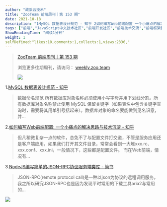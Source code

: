 ```yaml
---
author: "政采云技术"
title: "ZooTeam 前端周刊｜第 153 期"
date: 2021-10-18
description: "1MySQL 数据表设计规范 - 知乎 2如何编写Web前端配置 一个小痛点的解决思路与技术沉淀 - 知乎 3NodeJS编写简单的JSON-RPC协议服务端类库 - 简书"
tags: ["前端","JavaScript中文技术社区","前端开发社区","前端技术交流","前端框架教程","JavaScript 学习资源","CSS 技巧与最佳实践","HTML5 最新动态","前端工程师职业发展","开源前端项目","前端技术趋势"]
ShowReadingTime: "阅读1分钟"
weight: 1
selfDefined:"likes:10,comments:1,collects:1,views:2336,"
---
```

> [ZooTeam 前端周刊｜第 153 期](https://link.juejin.cn?target=https%3A%2F%2Fweekly.zoo.team%2Fdetail%2F152 "https://weekly.zoo.team/detail/152")
> 
> 浏览更多往期周刊，请访问： [weekly.zoo.team](https://link.juejin.cn?target=https%3A%2F%2Fweekly.zoo.team "https://weekly.zoo.team")
> 
> ![](https://t11.baidu.com/it/u=1683902884,1968350863&fm=58)

1.[MySQL 数据表设计规范 - 知乎](https://link.juejin.cn?target=https%3A%2F%2Fzhuanlan.zhihu.com%2Fp%2F110543466 "https://zhuanlan.zhihu.com/p/110543466")

> 数据命名规范 所有数据库对象名称必须使用小写字母并用下划线分割。所有数据库对象名称禁止使用 MySQL 保留关键字（如果表名中包含关键字查询时，需要将其用单引号括起来）。数据库对象的命名要能做到见名识意，并…

2.[如何编写Web前端配置: 一个小痛点的解决思路与技术沉淀 - 知乎](https://link.juejin.cn?target=https%3A%2F%2Fzhuanlan.zhihu.com%2Fp%2F28478088 "https://zhuanlan.zhihu.com/p/28478088")

> 但凡稍微复杂一点的软件，总免不了与配置文件打交道，不管是服务应用还是客户端应用，如果我们打开其文件目录，常常会看到一大堆xxx.rc、xxx.conf、xxx.ini，一般情况下，这些都是配置文件。 而在Web前端，情况有…

3.[NodeJS编写简单的JSON-RPC协议服务端类库 - 简书](https://link.juejin.cn?target=https%3A%2F%2Fwww.jianshu.com%2Fp%2F42b270070559 "https://www.jianshu.com/p/42b270070559")

> JSON-RPC(remote protocol call)是一种以json为协议的远程调用服务。我之所以研究JSON-RPC也是因为发现平时常用的下载工具aria2与常用的...

![](/images/jueJin/7a1d70d8ff32437.png)